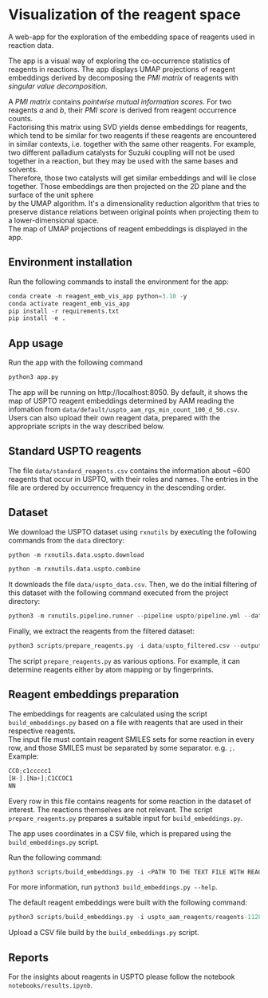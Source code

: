 # Visualization of the reagent space

A web-app for the exploration of the embedding space of reagents used in reaction data.

The app is a visual way of exploring the co-occurrence statistics of reagents in reactions.
The app displays UMAP projections of reagent embeddings derived by decomposing the _PMI matrix_ of reagents with _singular value decomposition._

A _PMI matrix_ contains _pointwise mutual information scores_. For two reagents _a_ and _b_, their _PMI score_ is derived from reagent occurrence counts.  
Factorising this matrix using SVD yields dense embeddings for reagents, which tend to be similar for two reagents if these reagents are encountered  
in similar contexts, i.e. together with the same other reagents. For example, two different palladium catalysts for Suzuki coupling will not be used together in a reaction, but they may be used with the same bases and solvents.  
Therefore, those two catalysts will get similar embeddings and will lie close together. Those embeddings are then projected on the 2D plane and the surface of the unit sphere  
by the UMAP algorithm. It's a dimensionality reduction algorithm that tries to preserve distance relations between original points when projecting them to a lower-dimensional space.  
The map of UMAP projections of reagent embeddings is displayed in the app.

## Environment installation
Run the following commands to install the environment for the app:

```python
conda create -n reagent_emb_vis_app python=3.10 -y
conda activate reagent_emb_vis_app
pip install -r requirements.txt
pip install -e .
```

## App usage
Run the app with the following command
```python
python3 app.py
```
The app will be running on http://localhost:8050. By default, it shows the map of USPTO reagent embeddings determined by AAM
reading the infomation from `data/default/uspto_aam_rgs_min_count_100_d_50.csv`.
Users can also upload their own reagent data, prepared with the appropriate scripts in the way described below.

## Standard USPTO reagents
The file `data/standard_reagents.csv` contains the information about ~600 reagents that occur in USPTO, with their roles and names. 
The entries in the file are ordered by occurrence frequency in the descending order. 

## Dataset
We download the USPTO dataset using `rxnutils` by executing the following commands from the `data` directory:

```python
python -m rxnutils.data.uspto.download
```
```python
python -m rxnutils.data.uspto.combine
```

It downloads the file `data/uspto_data.csv`. Then, we do the initial filtering of this dataset with the following command executed from the project directory:
```python
python3 -m rxnutils.pipeline.runner --pipeline uspto/pipeline.yml --data data/uspto_data.csv --output data/uspto_filtered.csv
```

Finally, we extract the reagents from the filtered dataset:

```python
python3 scripts/prepare_reagents.py -i data/uspto_filtered.csv --output_dir uspto_aam_reagents -c ReactionSmiles --reagents aam --fragment_grouping cxsmiles --canonicalization remove_aam --n_jobs 9 --min_reagent_occurrences 1 --verbose
```
The script `prepare_reagents.py` as various options. For example, it can determine reagents either by atom mapping or by fingerprints.


## Reagent embeddings preparation
The embeddings for reagents are calculated using the script `build_embeddings.py` based on a file with reagents that are used in their respective reagents.  
The input file must contain reagent SMILES sets for some reaction in every row, and those SMILES must be separated by some separator. e.g. `;`.  
Example:

```python
CCO;c1ccccc1
[H-].[Na+];C1CCOC1
NN
```
Every row in this file contains reagents for some reaction in the dataset of interest. The reactions themselves are not relevant. 
The script `prepare_reagents.py` prepares a suitable input for `build_embeddings.py`.

The app uses coordinates in a CSV file, which is prepared using the `build_embeddings.py` script.

Run the following command:
```python
python3 scripts/build_embeddings.py -i <PATH TO THE TEXT FILE WITH REAGENT SMILES> --standard data/standard_reagents.csv --min_count <MINIMAL OCCURENCE COUNT FOR REAGENTS TO BE CONSIDERED> -o <PATH TO THE OUTPUT CSV FILE> -d <DIMENSONALITY OF REAGENT EMBEDDINGS>
```
For more information, run `python3 build_embeddings.py --help`.

The default reagent embeddings were built with the following command:

```python
python3 scripts/build_embeddings.py -i uspto_aam_reagents/reagents-1128297.txt --standard data/standard_reagents.csv -d 50 -o data/uspto_aam_rgs_min_count_100_d_50.csv --min_count 100
```

Upload a CSV file build by the `build_embeddings.py` script.

## Reports

For the insights about reagents in USPTO please follow the notebook `notebooks/results.ipynb`.
